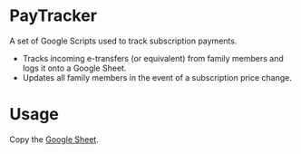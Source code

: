 # PayTracker

A set of Google Scripts used to track subscription payments. 
- Tracks incoming e-transfers (or equivalent) from family members and logs it onto a Google Sheet.
- Updates all family members in the event of a subscription price change.

# Usage

Copy the [Google Sheet](https://docs.google.com/spreadsheets/d/1uP-Mxf1mJG5-xn9GnUDpdnzJw3c-dV0DC4FAkwdxcgk/edit?gid=0#gid=0). 

